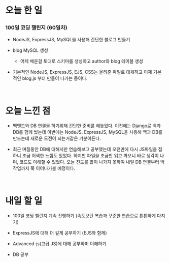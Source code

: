 # 오늘 한 일

### 100일 코딩 챌린지 (60일차)

- NodeJS, ExpressJS, MySQL을 사용해 간단한 블로그 만들기

- blog MySQL 생성

  - 어제 배운걸 토대로 스키마를 생성하고 author와 blog 테이블 생성

- 기본적인 NodeJS, ExpressJS, EJS, CSS는 올려준 파일로 대체하고 이제 기본적인 blog.js 부터 만들어 나가는 중이다.

<br />

# 오늘 느낀 점

- 백엔드와 DB 연결을 하기위해 간단한 준비를 해놓았다. 이전에는 Django로 백과 DB를 함께 썼는데 이번에는 NodeJS, ExpressJS, MySQL을 사용해 백과 DB를 만드는데 새로운 도전이 되는거같은 기분이든다.

- 최근 며칠동안 DB에 대해서만 연습해보고 공부했는데 오랜만에 다시 JS파일을 접하니 조금 어색한 느낌도 있었다. 하지만 파일을 조금만 읽고 봐보니 바로 생각이 나며, 코드도 이해할 수 있었다. 오늘 진도를 많이 나가지 못하여 내일 DB 연결부터 백 작업까지 쭉 이어나가볼 예정이다.

<br />

# 내일 할 일

- 100일 코딩 챌린지 계속 진행하기 (속도보단 복습과 꾸준한 연습으로 튼튼하게 다지기)

- ExpressJS에 대해 더 깊게 공부하기 (EJS와 함께)

- Advanced-js(고급 JS)에 대해 공부하며 이해하기

- DB 공부
